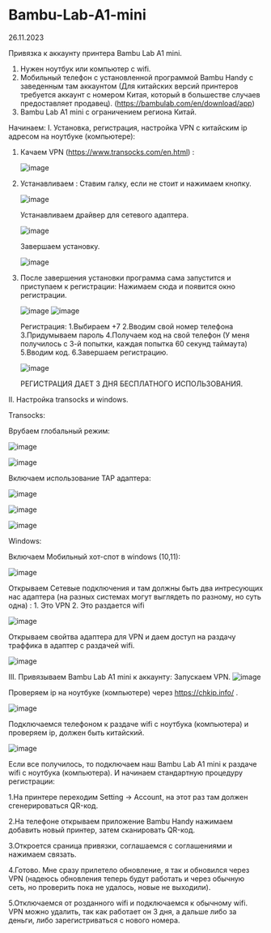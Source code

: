 # Bambu-Lab-A1-mini

26.11.2023

Привязка к аккаунту принтера Bambu Lab A1 mini.

1. Нужен ноутбук или компьютер с wifi.
2. Мобильный телефон с установленной программой Bambu Handy с заведенным там аккаунтом (Для китайских версий принтеров требуется аккаунт с номером Китая, который в большестве случаев предоставляет продавец). (https://bambulab.com/en/download/app)
3. Bambu Lab A1 mini c ограничением региона Китай.

Начинаем:
I. Установка, регистрация, настройка VPN с китайским ip адресом на ноутбуке (компьютере):
   
   1. Качаем VPN (https://www.transocks.com/en.html) :
      
      ![image](https://github.com/Jello146/Bambu-Lab-A1-mini/assets/34299327/7f76c729-91bd-4c36-90ef-49485fb85aaa)
      
   2. Устанавливаем :
      Ставим галку, если не стоит и нажимаем кнопку.
      
      ![image](https://github.com/Jello146/Bambu-Lab-A1-mini/assets/34299327/c9685022-8695-40eb-b37b-4ec258e0825d)
      
      Устанавливаем драйвер для сетевого адаптера.
      
      ![image](https://github.com/Jello146/Bambu-Lab-A1-mini/assets/34299327/7766a1ef-ac3f-44ba-871b-10c1df2215e0)
      
      Завершаем установку.
      
      ![image](https://github.com/Jello146/Bambu-Lab-A1-mini/assets/34299327/6f2c6bd4-9839-411e-a98f-c91f2e9ea654)
      
   3. После завершения установки программа сама запустится и приступаем к регистрации:
      Нажимаем сюда и появится окно регистрации.
      
      ![image](https://github.com/Jello146/Bambu-Lab-A1-mini/assets/34299327/1bc18f7d-0d63-48f7-b89b-9ac0bef7090b)
      ![image](https://github.com/Jello146/Bambu-Lab-A1-mini/assets/34299327/0659da6c-b213-4807-9acf-ee7dc69f51bc)
      
      Регистрация:
        1.Выбираем +7
        2.Вводим свой номер телефона
        3.Придумываем пароль
        4.Получаем код на свой телефон (У меня получилось с 3-й попытки, каждая попытка 60 секунд таймаута)
        5.Вводим код.
        6.Завершаем регистрацию.
      
      ![image](https://github.com/Jello146/Bambu-Lab-A1-mini/assets/34299327/f806546f-53a0-471c-ba16-bcb5e566f837)

      РЕГИСТРАЦИЯ ДАЕТ 3 ДНЯ БЕСПЛАТНОГО ИСПОЛЬЗОВАНИЯ.

II. Настройка transocks и windows.

   Transocks:
  
   Врубаем глобальный режим:
  
   ![image](https://github.com/Jello146/Bambu-Lab-A1-mini/assets/34299327/89d1bf11-40b3-4cda-b051-29d37356ad68)

   ![image](https://github.com/Jello146/Bambu-Lab-A1-mini/assets/34299327/525e52e0-9a17-48d3-a969-e238d254fdf2)

   Включаем использование TAP адаптера:

   ![image](https://github.com/Jello146/Bambu-Lab-A1-mini/assets/34299327/71d518d2-2b95-4c33-b308-1ae33bab1729)

   ![image](https://github.com/Jello146/Bambu-Lab-A1-mini/assets/34299327/2409fec9-0af1-4927-a7ff-e0705b6d642c)

   ![image](https://github.com/Jello146/Bambu-Lab-A1-mini/assets/34299327/6000f9c8-c2e3-448b-9745-13569255183d)

   Windows:
   
   Включаем Мобильный xoт-спот в windows (10,11):
  
   ![image](https://github.com/Jello146/Bambu-Lab-A1-mini/assets/34299327/b4f0e453-68c4-43e9-880f-7a1d88fd7037)

   Открываем Сетевые подключения и там должны быть два интресующих нас адаптера (на разных системах могут выглядеть по разному, но суть одна) :
      1. Это VPN 2. Это раздается wifi

   ![image](https://github.com/Jello146/Bambu-Lab-A1-mini/assets/34299327/4528ddcd-871e-4488-bd5d-c56f776cad7b)


   Открываем свойтва адаптера для VPN и даем доступ на раздачу траффика в адаптер с раздачей wifi.

   ![image](https://github.com/Jello146/Bambu-Lab-A1-mini/assets/34299327/5dcae213-48c6-45f5-9f63-ae5c601e3883)

III. Привязываем Bambu Lab A1 mini к аккаунту:
   Запускаем VPN.
   ![image](https://github.com/Jello146/Bambu-Lab-A1-mini/assets/34299327/338be9a6-e824-4c99-86f0-82ac96f96634)
   
   Проверяем ip на ноутбуке (компьютере) через https://chkip.info/ .

   ![image](https://github.com/Jello146/Bambu-Lab-A1-mini/assets/34299327/dd366602-e57c-4c76-a527-fdcb76c4915e)

   Подключаемся телефоном к раздаче wifi c ноутбука (компьютера) и проверяем ip, должен быть китайский.

   ![image](https://github.com/Jello146/Bambu-Lab-A1-mini/assets/34299327/5c1848ff-1be3-4eea-9b60-b7c9386920fa)
   

   Если все получилось, то подключаем наш Bambu Lab A1 mini к раздаче wifi с ноутбука (компьютера). И начинаем стандартную процедуру регистрации:
   
   1.На принтере переходим Setting -> Account, на этот раз там должен сгенерироваться QR-код.
   
   2.На телефоне открываем приложение Bambu Handy нажимаем добавить новый принтер, затем сканировать QR-код.
   
   3.Откроется сраница привязки, соглашаемся с соглашениями и нажимаем связать.
   
   4.Готово. Мне сразу прилетело обновление, я так и обновился через VPN (надеюсь обновления теперь будут работать и через обычную сеть, но проверить пока не удалось, новые не выходили).
      
   5.Отключаемся от розданного wifi и подключаемся к обычному wifi. VPN можно удалить, так как работает он 3 дня, а дальше либо за деньги, либо зарегистриваться с нового номера.

   


   








